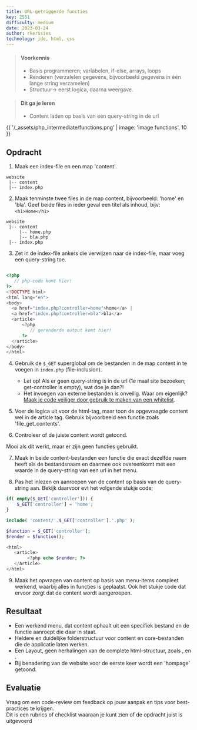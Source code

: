 ```yaml
---
title: URL-getriggerde functies
key: 2551
difficulty: medium
date: 2023-03-24
author: rkerssies
technology: ide, html, css
---
```



> #### Voorkennis
> * Basis programmeren; variabelen, if-else, arrays, loops
> * Renderen (verzalelen gegevens, bijvoorbeeld gegevens in één lange string verzamelen)
> * Structuur-> eerst logica, daarna weergave.

> #### Dit ga je leren
> * Content laden op basis van een query-string in de url

{{ '/_assets/php_intermediate/functions.png' | image: 'image functions', 10 }}

## Opdracht
1. Maak een index-file en een map 'content'.

```shell
website
 |-- content
 |-- index.php
```

2. Maak tenminste twee files in de map content, bijvoorbeeld: 'home' en 'bla'.
Geef beide files in ieder geval een titel als inhoud, bijv:  `<h1>Home</h1>`

```shell
website
 |-- content
     |-- home.php
     |-- bla.php
 |-- index.php
```

3. Zet in de index-file ankers die verwijzen naar de index-file, maar voeg een query-string toe.  


```php

<?php
   // php-code komt hier!
?>
<!DOCTYPE html>
<html lang="en">
<body>
  <a href="index.php?controller=home">home</a> | 
  <a href="index.php?controller=bla">bla</a>
  <article>
      <?php
         // gerenderde output komt hier!
      ?>
  </article>
</body>
</html>

```
4. Gebruik de `$_GET` superglobal om de bestanden in de map content in te voegen in `index.php` (file-inclusion).
   * Let op! Als er geen query-string is in de url (1e maal site bezoeken; get-controller is empty), wat doe je dan?!
   * Het invoegen van externe bestanden is onveilig. Waar om eigenlijk? [Maak je code veiliger door gebruik te maken van een whitelist](https://medium.com/purple-team/exploiting-local-file-inclusion-vulnerabilities-37a66702c17b).
5. Voer de logica uit voor de html-tag, maar toon de opgevraagde content wel in de article tag.
   Gebruik bijvoorbeeld een functie zoals 'file_get_contents'.

6. Controleer of de juiste content wordt getoond.

Mooi als dit werkt, maar er zijn geen functies gebruikt.

7. Maak in beide content-bestanden een functie die exact dezelfde naam heeft als de bestandsnaam en daarmee ook overeenkomt met een waarde in de query-string van een url in het menu.

8. Pas het inlezen en aanroepen van de content op basis van de query-string aan. Bekijk daarvoor evt het volgende stukje code;<br>

```php
if( empty($_GET['controller'])) { 
	$_GET['controller'] = 'home';
}

include( 'content/'.$_GET['controller'].'.php' );

$function = $_GET['controller']; 
$render = $function();

<html>
   <article>
        <?php echo $render; ?>
   </article>
</html>
```
9. Maak het opvragen van content op basis van menu-items compleet werkend, waarbij alles in functies is geplaatst. Ook het stukje code dat ervoor zorgt dat de content wordt aangeroepen. 

## Resultaat
* Een werkend menu, dat content ophaalt uit een specifiek bestand en de functie aanroept die daar in staat.
* Heldere en duidelijke folderstructuur voor content en core-bestanden die de applicatie laten werken.
* Een Layout, geen herhalingen van de complete html-structuur, zoals <html>, <head> en <article>.
* Bij benadering van de website voor de eerste keer wordt een 'hompage' getoond.

## Evaluatie
Vraag om een code-review om feedback op jouw aanpak en tips voor best-practices te krijgen.<br>
Dit is een rubrics of checklist waaraan je kunt zien of de opdracht juist is uitgevoerd